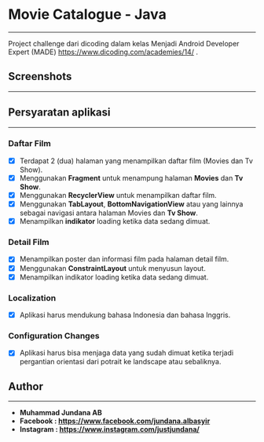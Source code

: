 # Movie Catalogue - Java
--------------------------------------------------------------------------------------------
Project challenge dari dicoding dalam kelas Menjadi Android Developer Expert (MADE)
https://www.dicoding.com/academies/14/ . 

## Screenshots
--------------------------------------------------------------------------------------------


## Persyaratan aplikasi
--------------------------------------------------------------------------------------------
### Daftar Film
* [x] Terdapat 2 (dua) halaman yang menampilkan daftar film (Movies dan Tv Show).
* [x] Menggunakan **Fragment** untuk menampung halaman **Movies** dan **Tv Show**.
* [x] Menggunakan **RecyclerView** untuk menampilkan daftar film.
* [x] Menggunakan **TabLayout**, **BottomNavigationView** atau yang lainnya sebagai navigasi antara halaman Movies dan **Tv Show**.
* [x] Menampilkan **indikator** loading ketika data sedang dimuat.
### Detail Film
* [x] Menampilkan poster dan informasi film pada halaman detail film.
* [x] Menggunakan **ConstraintLayout** untuk menyusun layout.
* [x] Menampilkan indikator loading ketika data sedang dimuat.
### Localization
* [x] Aplikasi harus mendukung bahasa Indonesia dan bahasa Inggris.
### Configuration Changes
* [x] Aplikasi harus bisa menjaga data yang sudah dimuat ketika terjadi pergantian orientasi dari potrait ke landscape atau sebaliknya.

## Author
--------------------------------------------------------------------------------------------
* **Muhammad Jundana AB**
* **Facebook : https://www.facebook.com/jundana.albasyir**
* **Instagram : https://www.instagram.com/justjundana/**
